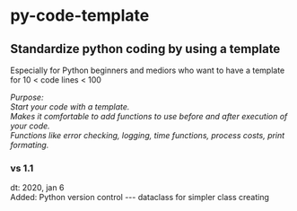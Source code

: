 # py-code-template
Standardize python coding by using a template  
--
Especially for Python beginners and mediors who want to have a template for 10 < code lines < 100

*Purpose:   
Start your code with a template.  
Makes it comfortable to add functions to use before and after execution of your code.  
Functions like error checking, logging, time functions, process costs, print formating.*

### vs 1.1 
dt: 2020, jan 6  
Added: Python version control --- dataclass for simpler class creating
